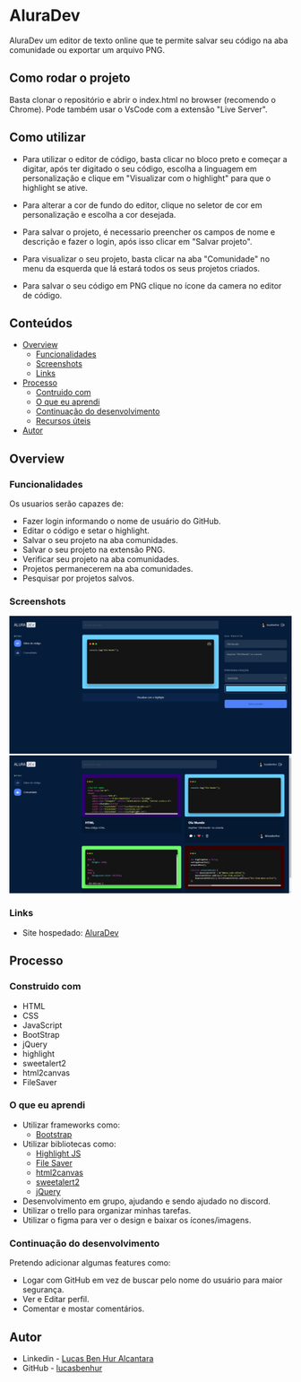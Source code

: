 # AluraDev
AluraDev um editor de texto online que te permite salvar seu código na aba comunidade ou exportar um arquivo PNG.

## Como rodar o projeto

Basta clonar o repositório e abrir o index.html no browser (recomendo o Chrome). Pode também usar o VsCode com a extensão "Live Server".

## Como utilizar

 - Para utilizar o editor de código, basta clicar no bloco preto e começar a digitar, após ter digitado o seu código, escolha a linguagem em personalização e clique em "Visualizar com o highlight" para que o highlight se ative.

 - Para alterar a cor de fundo do editor, clique no seletor de cor em personalização e escolha a cor desejada. 
 
 - Para salvar o projeto, é necessario preencher os campos de nome e descrição e fazer o login, após isso clicar em "Salvar projeto". 

 - Para visualizar o seu projeto, basta clicar na aba "Comunidade" no menu da esquerda que lá estará todos os seus projetos criados.

 - Para salvar o seu código em PNG clique no ícone da camera no editor de código.

## Conteúdos

- [Overview](#overview)
  - [Funcionalidades](#funcionalidades)
  - [Screenshots](#screenshots)
  - [Links](#links)
- [Processo](#processo)
  - [Contruido com](#construido-com)
  - [O que eu aprendi](#oque-eu-aprendi)
  - [Continuação do desenvolvimento](#continuacao-do-desenvolvimento)
  - [Recursos úteis](#recursos-uteis)
- [Autor](#autor)

## Overview

### Funcionalidades

Os usuarios serão capazes de:

- Fazer login informando o nome de usuário do GitHub.
- Editar o código e setar o highlight.
- Salvar o seu projeto na aba comunidades.
- Salvar o seu projeto na extensão PNG.
- Verificar seu projeto na aba comunidades.
- Projetos permanecerem na aba comunidades.
- Pesquisar por projetos salvos.

### Screenshots

![](./public/print_editor.png)
![](./public/print_comunidade.png)

### Links

- Site hospedado: [AluraDev](https://lucasbenhur.github.io/aluradev)

## Processo

### Construido com

- HTML
- CSS
- JavaScript
- BootStrap
- jQuery
- highlight
- sweetalert2
- html2canvas
- FileSaver

### O que eu aprendi

- Utilizar frameworks como:
  - [Bootstrap](https://getbootstrap.com)
- Utilizar bibliotecas como:
  - [Highlight JS](https://highlightjs.org)
  - [File Saver](https://github.com/eligrey/FileSaver.js)
  - [html2canvas](https://html2canvas.hertzen.com)
  - [sweetalert2](https://sweetalert2.github.io)
  - [jQuery](https://jquery.com)
- Desenvolvimento em grupo, ajudando e sendo ajudado no discord.
- Utilizar o trello para organizar minhas tarefas.
- Utilizar o figma para ver o design e baixar os ícones/imagens.

### Continuação do desenvolvimento

Pretendo adicionar algumas features como:

- Logar com GitHub em vez de buscar pelo nome do usuário para maior segurança.
- Ver e Editar perfil.
- Comentar e mostar comentários.

## Autor

- Linkedin - [Lucas Ben Hur Alcantara](https://www.linkedin.com/in/lucas-ben-hur-alcantara-46042990)
- GitHub - [lucasbenhur](https://github.com/lucasbenhur)
